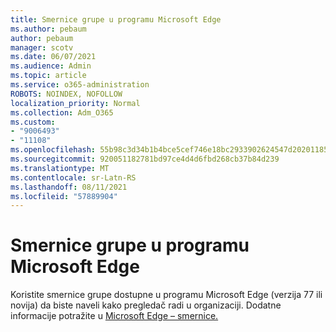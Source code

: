```yaml
---
title: Smernice grupe u programu Microsoft Edge
ms.author: pebaum
author: pebaum
manager: scotv
ms.date: 06/07/2021
ms.audience: Admin
ms.topic: article
ms.service: o365-administration
ROBOTS: NOINDEX, NOFOLLOW
localization_priority: Normal
ms.collection: Adm_O365
ms.custom:
- "9006493"
- "11108"
ms.openlocfilehash: 55b98c3d34b1b4bce5cef746e18bc2933902624547d2020118579593ca5c6f77
ms.sourcegitcommit: 920051182781bd97ce4d4d6fbd268cb37b84d239
ms.translationtype: MT
ms.contentlocale: sr-Latn-RS
ms.lasthandoff: 08/11/2021
ms.locfileid: "57889904"
---
```

# <a name="group-policies-in-microsoft-edge"></a>Smernice grupe u programu Microsoft Edge

Koristite smernice grupe dostupne u programu Microsoft Edge (verzija 77 ili novija) da biste naveli kako pregledač radi u organizaciji. Dodatne informacije potražite u [Microsoft Edge – smernice.](https://docs.microsoft.com/deployedge/microsoft-edge-policies#available-policies)